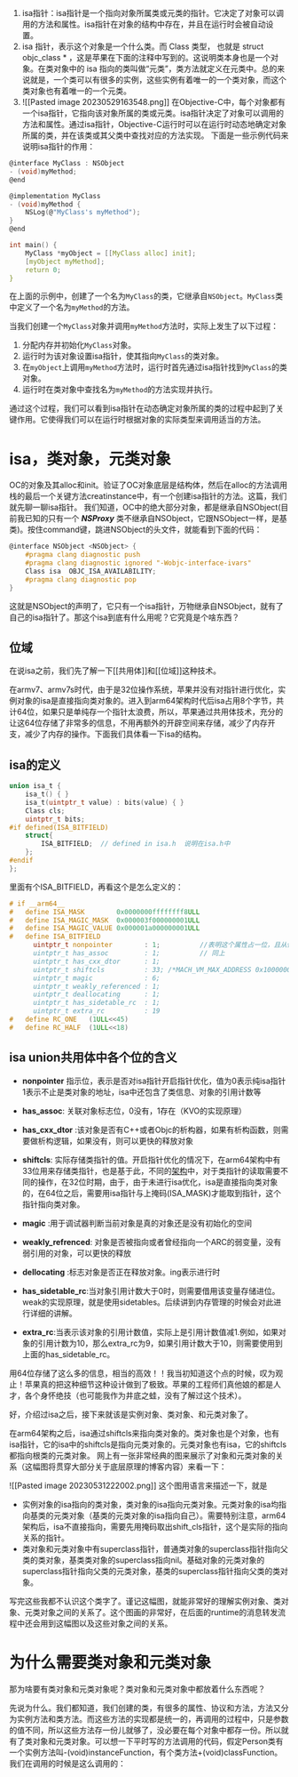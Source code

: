 1. isa指针：isa指针是一个指向对象所属类或元类的指针。它决定了对象可以调用的方法和属性。isa指针在对象的结构中存在，并且在运行时会被自动设置。
2. isa 指针，表示这个对象是一个什么类。而 Class 类型， 也就是 struct objc_class * ，这是苹果在下面的注释中写到的。这说明类本身也是一个对象。在类对象中的 isa 指向的类叫做“元类”，类方法就定义在元类中。总的来说就是，一个类可以有很多的实例，这些实例有着唯一的一个类对象，而这个类对象也有着唯一的一个元类。
3. ![[Pasted image 20230529163548.png]]
在Objective-C中，每个对象都有一个isa指针，它指向该对象所属的类或元类。isa指针决定了对象可以调用的方法和属性。通过isa指针，Objective-C运行时可以在运行时动态地确定对象所属的类，并在该类或其父类中查找对应的方法实现。
下面是一些示例代码来说明isa指针的作用：
```c
@interface MyClass : NSObject
- (void)myMethod;
@end

@implementation MyClass
- (void)myMethod {
    NSLog(@"MyClass's myMethod");
}
@end

int main() {
    MyClass *myObject = [[MyClass alloc] init];
    [myObject myMethod];
    return 0;
}

```
在上面的示例中，创建了一个名为`MyClass`的类，它继承自`NSObject`。`MyClass`类中定义了一个名为`myMethod`的方法。

当我们创建一个`MyClass`对象并调用`myMethod`方法时，实际上发生了以下过程：

1. 分配内存并初始化`MyClass`对象。
2. 运行时为该对象设置isa指针，使其指向`MyClass`的类对象。
3. 在`myObject`上调用`myMethod`方法时，运行时首先通过isa指针找到`MyClass`的类对象。
4. 运行时在类对象中查找名为`myMethod`的方法实现并执行。

通过这个过程，我们可以看到isa指针在动态确定对象所属的类的过程中起到了关键作用。它使得我们可以在运行时根据对象的实际类型来调用适当的方法。
# isa，类对象，元类对象
OC的对象及其alloc和init。验证了OC对象底层是结构体，然后在alloc的方法调用栈的最后一个关键方法creatinstance中，有一个创建isa指针的方法。这篇，我们就先聊一聊isa指针。
我们知道，OC中的绝大部分对象，都是继承自NSObject(目前我已知的只有一个 _**NSProxy**_ 类不继承自NSObject，它跟NSObject一样，是基类)。按住command键，跳进NSObject的头文件，就能看到下面的代码：
```c
@interface NSObject <NSObject> {
    #pragma clang diagnostic push 
    #pragma clang diagnostic ignored "-Wobjc-interface-ivars"
    Class isa  OBJC_ISA_AVAILABILITY;
    #pragma clang diagnostic pop
}
```
这就是NSObject的声明了，它只有一个isa指针，万物继承自NSObject，就有了自己的isa指针了。那这个isa到底有什么用呢？它究竟是个啥东西？
## 位域
在说isa之前，我们先了解一下[[共用体]]和[[位域]]这种技术。

在armv7、armv7s时代，由于是32位操作系统，苹果并没有对指针进行优化，实例对象的isa是直接指向类对象的。进入到arm64架构时代后isa占用8个字节，共计64位，如果只是单纯存一个指针太浪费，所以，苹果通过共用体技术，充分的让这64位存储了非常多的信息，不用再额外的开辟空间来存储，减少了内存开支，减少了内存的操作。下面我们具体看一下isa的结构。
## isa的定义
```c
union isa_t {
    isa_t() { }
    isa_t(uintptr_t value) : bits(value) { }
    Class cls;
    uintptr_t bits;
#if defined(ISA_BITFIELD)
    struct{
        ISA_BITFIELD;  // defined in isa.h  说明在isa.h中
    };
#endif
};

```
里面有个ISA_BITFIELD，再看这个是怎么定义的：
```c
# if __arm64__
#   define ISA_MASK        0x0000000ffffffff8ULL
#   define ISA_MAGIC_MASK  0x000003f000000001ULL
#   define ISA_MAGIC_VALUE 0x000001a000000001ULL
#   define ISA_BITFIELD                                                      \
      uintptr_t nonpointer        : 1;          //表明这个属性占一位，且从低位开始\
      uintptr_t has_assoc         : 1;          // 同上                       \
      uintptr_t has_cxx_dtor      : 1;                                       \
      uintptr_t shiftcls          : 33; /*MACH_VM_MAX_ADDRESS 0x1000000000*/ \
      uintptr_t magic             : 6;                                       \
      uintptr_t weakly_referenced : 1;                                       \
      uintptr_t deallocating      : 1;                                       \
      uintptr_t has_sidetable_rc  : 1;                                       \
      uintptr_t extra_rc          : 19
#   define RC_ONE   (1ULL<<45)
#   define RC_HALF  (1ULL<<18)

```
## isa union共用体中各个位的含义
- **nonpointer** 指示位，表示是否对isa指针开启指针优化，值为0表示纯isa指针 1表示不止是类对象的地址，isa中还包含了类信息、对象的引用计数等
    
- **has_assoc**: 关联对象标志位，0没有，1存在（KVO的实现原理）
    
- **has_cxx_dtor** :该对象是否有C++或者Objc的析构器，如果有析构函数，则需要做析构逻辑，如果没有，则可以更快的释放对象
    
- **shiftcls**: 实际存储类指针的值。开启指针优化的情况下，在arm64架构中有33位用来存储类指针，也是基于此，不同的[架构](https://link.juejin.cn/?target=https%3A%2F%2Fwww.jianshu.com%2Fp%2Fc155c06185cb "https://www.jianshu.com/p/c155c06185cb")中，对于类指针的读取需要不同的操作，在32位时期，由于，由于未进行isa优化，isa是直接指向类对象的，在64位之后，需要用isa指针与上掩码(ISA_MASK)才能取到指针，这个指针指向类对象。
    
- **magic** :用于调试器判断当前对象是真的对象还是没有初始化的空间
    
- **weakly_refrenced**: 对象是否被指向或者曾经指向一个ARC的弱变量，没有弱引用的对象，可以更快的释放
    
- **dellocating** :标志对象是否正在释放对象。ing表示进行时
    
- **has_sidetable_rc**:当对象引用计数大于0时，则需要借用该变量存储进位。weak的实现原理，就是使用sidetables。后续讲到内存管理的时候会对此进行详细的讲解。
    
- **extra_rc**:当表示该对象的引用计数值，实际上是引用计数值减1.例如，如果对象的引用计数为10，那么extra_rc为9，如果引用计数大于10，则需要使用到上面的has_sidetable_rc。
    

用64位存储了这么多的信息，相当的高效！！我当初知道这个点的时候，叹为观止！苹果真的把这种细节这种设计做到了极致。苹果的工程师们真他娘的都是人才，各个身怀绝技（也可能我作为井底之蛙，没有了解过这个技术）。

好，介绍过isa之后，接下来就该是实例对象、类对象、和元类对象了。

在arm64架构之后，isa通过shiftcls来指向类对象的。类对象也是个对象，也有isa指针，它的isa中的shiftcls是指向元类对象的。元类对象也有isa，它的shiftcls都指向根类的元类对象。 网上有一张非常经典的图来展示了对象和元类对象的关系（这幅图将贯穿大部分关于底层原理的博客内容）来看一下：

  ![[Pasted image 20230531222002.png]]
  这个图用语言来描述一下，就是

- 实例对象的isa指向的类对象，类对象的isa指向元类对象。元类对象的isa均指向基类的元类对象（基类的元类对象的isa指向自己）。需要特别注意，arm64架构后，isa不直接指向，需要先用掩码取出shift_cls指针，这个是实际的指向关系的指针。
- 类对象和元类对象中有superclass指针，普通类对象的superclass指针指向父类的类对象，基类类对象的superclass指向nil。基础对象的元类对象的superclass指针指向父类的元类对象，基类的superclass指针指向父类的类对象。

写完这些我都不认识这个类字了。谨记这幅图，就能非常好的理解实例对象、类对象、元类对象之间的关系了。这个图画的非常好，在后面的runtime的消息转发流程中还会用到这幅图以及这些对象之间的关系。
# 为什么需要类对象和元类对象
那为啥要有类对象和元类对象呢？类对象和元类对象中都放着什么东西呢？

先说为什么。我们都知道，我们创建的类，有很多的属性、协议和方法，方法又分为实例方法和类方法。而这些方法的实现都是统一的，再调用的过程中，只是参数的值不同，所以这些方法存一份儿就够了，没必要在每个对象中都存一份。所以就有了类对象和元类对象。可以想一下平时写的方法调用的代码，假定Person类有一个实例方法叫-(void)instanceFunction，有个类方法+(void)classFunction。我们在调用的时候是这么调用的：

